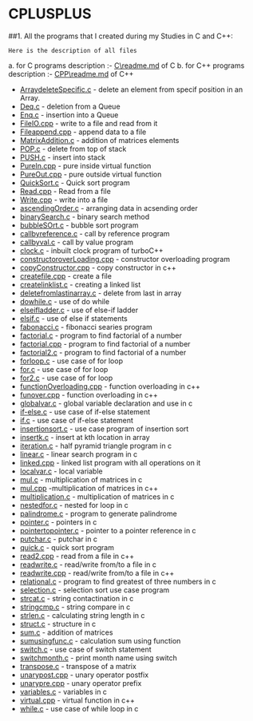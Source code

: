 # CPLUSPLUS

##1. All the programs that I created during my Studies in C and C++:
```
Here is the description of all files
```
a. for C programs description :- [C\readme.md](readme.md) of C
b. for C++ programs description :- [CPP\readme.md](readme.md) of C++
* [ArraydeleteSpecific.c](ArraydeleteSpecific.c) - delete an element from specif position in an Array.
* [Deq.c](Deq.c) - deletion from a Queue
* [Enq.c](Enq.c) - insertion into a Queue
* [FileIO.cpp](FileIO.cpp) - write to a file and read from it
* [Fileappend.cpp](Fileappend.cpp) - append data to a file
* [MatrixAddition.c](MatrixAddition.c) - addition of matrices elements
* [POP.c](POP.c) - delete from top of stack
* [PUSH.c](PUSH.c) - insert into stack
* [PureIn.cpp](PureIn.cpp) - pure inside virtual function
* [PureOut.cpp](PureOut.cpp) - pure outside virtual function
* [QuickSort.c](QuickSort.c) - Quick sort program
* [Read.cpp](Read.cpp) - Read from a file
* [Write.cpp](Write.cpp) - write into a file
* [ascendingOrder.c](ascendingOrder.c) - arranging data in acsending order
* [binarySearch.c](binarySearch.c) - binary search method
* [bubbleSOrt.c](bubbleSOrt.c) - bubble sort program
* [callbyreference.c](callbyreference.c) - call by reference program
* [callbyval.c](callbyval.c) - call by value program
* [clock.c](clock.c) - inbuilt clock program of turboC++
* [constructoroverLoading.cpp](constructoroverLoading.cpp) - constructor overloading program
* [copyConstructor.cpp](copyConstructor.cpp) - copy constructor in c++
* [createfile.cpp](createfile.cpp) - create a file
* [createlinklist.c](createlinklist.c) - creating a linked list
* [deletefromlastinarray.c](deletefromlastinarray.c) - delete from last in array
* [dowhile.c](dowhile.c) - use of do while
* [elseifladder.c](elseifladder.c) - use of else-if ladder
* [elsif.c](elsif.c) - use of else if statements
* [fabonacci.c](fabonacci.c) - fibonacci searies program
* [factorial.c](factorial.c) - program to find factorial of a number
* [factorial.cpp](factorial.cpp) - program to find factorial of a number
* [factorial2.c](factorial2.c) - program to find factorial of a number
* [forloop.c](forloop.c) - use case of for loop
* [for.c](for.c) - use case of for loop
* [for2.c](for2.c) - use case of for loop
* [functionOverloading.cpp](functionOverloading.cpp) - function overloading in c++
* [funover.cpp](funover.cpp) - function overloading in c++
* [globalvar.c](globalvar.c) - global variable declaration and use in c
* [if-else.c](if-else.c) - use case of if-else statement 
* [if.c](if.c) - use case of if-else statement
* [insertionsort.c](insertionsort.c) - use case program of insertion sort
* [insertk.c](insertk.c) - insert at kth location in array
* [iteration.c](iteration.c) - half pyramid triangle program in c
* [linear.c](linear.c) - linear search program in c
* [linked.cpp](linked.cpp) - linked list program with all operations on it
* [localvar.c](localvar.c) - local variable
* [mul.c](mul.c) - multiplication of matrices in c
* [mul.cpp](mul.cpp) -multiplication of matrices in c++
* [multiplication.c](multiplication.c) - multiplication of matrices in c
* [nestedfor.c](nestedfor.c) - nested for loop in c
* [palindrome.c](palindrome.c) - program to generate palindrome
* [pointer.c](pointer.c) - pointers in c
* [pointertopointer.c](pointertopointer.c) - pointer to a pointer reference in c
* [putchar.c](putchar.c) - putchar in c
* [quick.c](quick.c) - quick sort program
* [read2.cpp](read2.cpp) - read from a file in c++
* [readwrite.c](readwrite.c) - read/write from/to a file in c
* [readwrite.cpp](readwrite.cpp) - read/write from/to a file in c++
* [relational.c](relational.c) - program to find greatest of three numbers in c
* [selection.c](selection.c) - selection sort use case program
* [strcat.c](strcat.c) - string contactination in c
* [stringcmp.c](stringcmp.c) - string compare in c
* [strlen.c](strlen.c) - calculating string length in c
* [struct.c](struct.c) - structure in c
* [sum.c](sum.c) - addition of matrices
* [sumusingfunc.c](sumusingfunc.c) - calculation sum using function
* [switch.c](switch.c) - use case of switch statement
* [switchmonth.c](switchmonth.c) - print month name using switch
* [transpose.c](transpose.c) - transpose of a matrix
* [unarypost.cpp](unarypost.cpp) - unary operator postfix
* [unarypre.cpp](unarypre.cpp) - unary operator prefix
* [variables.c](variables.c) - variables in c
* [virtual.cpp](virtual.cpp) - virtual function in c++
* [while.c](while.c) - use case of while loop in c